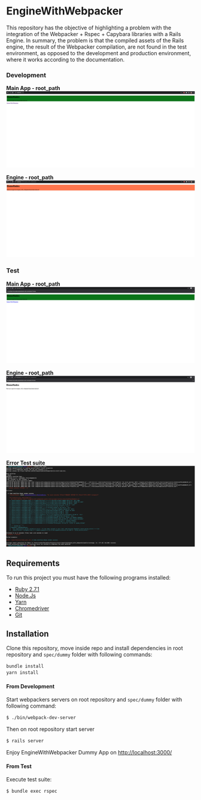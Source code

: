 # EngineWithWebpacker

This repository has the objective of highlighting a problem with the integration of the Webpacker + Rspec + Capybara
libraries with a Rails Engine. In summary, the problem is that the compiled assets of the Rails engine, the result of
the Webpacker compilation, are not found in the test environment, as opposed to the development and production environment,
where it works according to the documentation.

### Development

**Main App - root_path**
![develop-main_app_root_path](app/assets/images/engine_with_webpacker/develop-main_app_root_path.png)

**Engine - root_path**
![develop-engine_root_path](app/assets/images/engine_with_webpacker/develop-engine_root_path.png)

### Test
**Main App - root_path**
![test-main_app_root_path](app/assets/images/engine_with_webpacker/test-main_app_root_path.png)

**Engine - root_path**
![test-engine_root_path](app/assets/images/engine_with_webpacker/test-engine_root_path.png)

**Error Test suite**
![test-error_suite](app/assets/images/engine_with_webpacker/test-error_suite.png)


## Requirements

To run this project you must have the following programs installed:

* [Ruby 2.7.1](https://www.ruby-lang.org/en/news/2020/03/31/ruby-2-7-1-released/)
* [Node.Js](https://nodejs.org/en/download/)
* [Yarn](https://classic.yarnpkg.com/en/docs/install#mac-stable)
* [Chromedriver](https://github.com/SeleniumHQ/selenium/wiki/ChromeDriver)
* [Git](https://git-scm.com/downloads)


## Installation

Clone this repository, move inside repo and install dependencies in root repository and `spec/dummy`
folder with following commands:

```bash
bundle install
yarn install
```

#### From Development

Start webpackers servers on root repository and `spec/dummy` folder with following command:

```bash
$ ./bin/webpack-dev-server
```

Then on root repository start server
    
```bash
$ rails server
```

Enjoy EngineWithWebpacker Dummy App on [http://localhost:3000/](http://localhost:3000/)

#### From Test

Execute test suite:

```bash
$ bundle exec rspec
```
